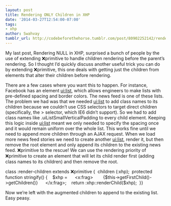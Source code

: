 ```yaml
---
layout: post
title: Rendering ONLY Children in XHP
date: '2014-03-27T12:54:00-07:00'
tags:
- xhp
author: Swahvay
tumblr_url: http://codebeforethehorse.tumblr.com/post/80902252142/rendering-only-children-in-xhp
---
```

My last post, Rendering NULL in XHP, surprised a bunch of people by the use of extending :x:primitive to handle children rendering before the parent’s rendering. So I thought I’d quickly discuss another useful trick you can do by extending :x:primitive, this one deals with getting just the children from elements that alter their children before rendering.

There are a few cases where you want this to happen. For instance, Facebook has an element <ui:list>, which allows engineers to make lists with pre-defined spacing and border colors. The news feed is one of these lists. The problem we had was that we needed <ui:list> to add class names to its children because we couldn’t use CSS selectors to target direct children (specifically, the > selector, which IE6 didn’t support). So we had to add class names like .uiListSmallVerticalPadding to every child element. Keeping this logic inside <ui:list> meant we only needed to specify the spacing once and it would remain uniform over the whole list.
This works fine until we need to append more children through an AJAX request. When we load more news feed stories we need to create another <ui:list>, render it, but then remove the root element and only append its children to the existing news feed. :x:primitive to the rescue! We can use the rendering priority of :x:primitive to create an element that will let its child render first (adding class names to its children) and then remove the root.

class :render-children extends :x:primitive {  children (:xhp);  protected function stringify() {    $xhp =      <x:frag>        {$this->getFirstChild()->getChildren()}      </x:frag>;    return :xhp::renderChild($xhp);  }}

Now we’re left with the augmented children to append to the existing list. Easy peasy.
